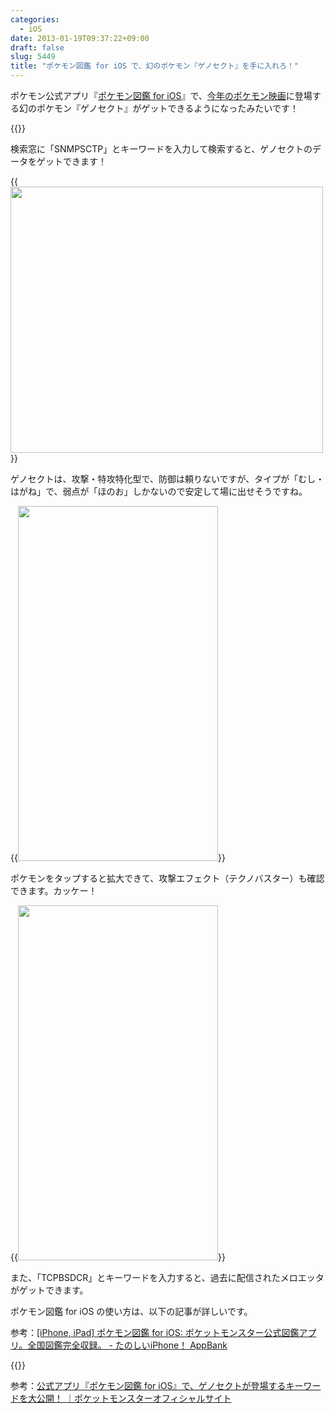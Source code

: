 ```yaml
---
categories:
  - iOS
date: 2013-01-19T09:37:22+09:00
draft: false
slug: 5449
title: "ポケモン図鑑 for iOS で、幻のポケモン『ゲノセクト』を手に入れろ！"
---
```


ポケモン公式アプリ『[ポケモン図鑑 for iOS](http://www.pokemon.co.jp/ex/pokedex/ja/)』で、[今年のポケモン映画](http://www.pokemon-movie.jp/)に登場する幻のポケモン『ゲノセクト』がゲットできるようになったみたいです！

{{<app id="573135437" title="ポケモン図鑑 for iOS 1.1（￥170）" src="http://a1895.phobos.apple.com/us/r1000/062/Purple/v4/62/35/17/62351728-9b00-72f8-348b-0bd2f7ea03f4/mzm.gcigjdpj.100x100-75.png">}}

検索窓に「SNMPSCTP」とキーワードを入力して検索すると、ゲノセクトのデータをゲットできます！

{{<img alt="" src="/images/2013/01/5449_1.png" width="500" height="426">}}

ゲノセクトは、攻撃・特攻特化型で、防御は頼りないですが、タイプが「むし・はがね」で、弱点が「ほのお」しかないので安定して場に出せそうですね。

{{<img alt="" src="/images/2013/01/5449_2.png" width="320" height="568">}}

ポケモンをタップすると拡大できて、攻撃エフェクト（テクノバスター）も確認できます。カッケー！

{{<img alt="" src="/images/2013/01/5449_3.png" width="320" height="568">}}

また、「TCPBSDCR」とキーワードを入力すると、過去に配信されたメロエッタがゲットできます。

ポケモン図鑑 for iOS の使い方は、以下の記事が詳しいです。

参考：[[iPhone, iPad] ポケモン図鑑 for iOS: ポケットモンスター公式図鑑アプリ。全国図鑑完全収録。 - たのしいiPhone！ AppBank](http://www.appbank.net/2012/11/16/iphone-application/505331.php)

{{<app id="573135437" title="ポケモン図鑑 for iOS 1.1（￥170）" src="http://a1895.phobos.apple.com/us/r1000/062/Purple/v4/62/35/17/62351728-9b00-72f8-348b-0bd2f7ea03f4/mzm.gcigjdpj.100x100-75.png">}}

参考：[公式アプリ『ポケモン図鑑 for iOS』で、ゲノセクトが登場するキーワードを大公開！ ｜ポケットモンスターオフィシャルサイト](http://www.pokemon.co.jp/info/2013/01/130118_g01.html)
